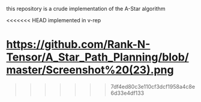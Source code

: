 this repository is a crude implementation of the A-Star algorithm 

<<<<<<< HEAD
implemented in v-rep

https://github.com/Rank-N-Tensor/A_Star_Path_Planning/blob/master/Screenshot%20(23).png
=======


>>>>>>> 7df4ed80c3e110cf3dcf1958a4c8e6d33e4df133
